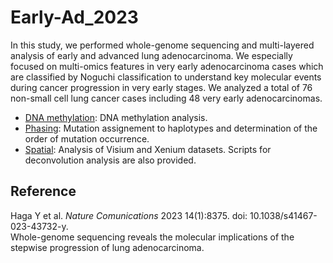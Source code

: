 # Early-Ad_2023
In this study, we performed whole-genome sequencing and multi-layered analysis of early and advanced lung adenocarcinoma. We especially focused on multi-omics features in very early adenocarcinoma cases which are classified by Noguchi classification to understand key molecular events during cancer progression in very early stages. We analyzed a total of 76 non-small cell lung cancer cases including 48 very early adenocarcinomas.

- [DNA methylation](./DNA_methylation): DNA methylation analysis.
- [Phasing](./Phasing): Mutation assignement to haplotypes and determination of the order of mutation occurrence.
- [Spatial](./Spatial): Analysis of Visium and Xenium datasets. Scripts for deconvolution analysis are also provided.

## Reference
Haga Y et al. *Nature Comunications* 2023 14(1):8375. doi: 10.1038/s41467-023-43732-y.  
Whole-genome sequencing reveals the molecular implications of the stepwise progression of lung adenocarcinoma.
